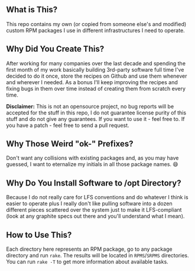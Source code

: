 What is This?
-------------

This repo contains my own (or copied from someone else's and modified) custom RPM packages I use in
different infrastructures I need to operate.


Why Did You Create This?
------------------------

After working for many companies over the last decade and spending the first month of my work basically
building 3rd-party software full time I've decided to do it once, store the recipes on Github and use
them whenever and wherever I needed. As a bonus I'll keep improving the recipes and fixing bugs in them
over time instead of creating them from scratch every time.

**Disclaimer:** This is not an opensource project, no bug reports will be accepted for the stuff in this repo,
I do not guarantee license purity of this stuff and do not give any guarantees. If you want to use it -
feel free to. If you have a patch - feel free to send a pull request.


Why Those Weird "ok-" Prefixes?
-------------------------------

Don't want any collisions with existing packages and, as you may have guessed, I want to eternalize my initials
in all those package names. :smile:


Why Do You Install Software to /opt Directory?
----------------------------------------------

Because I do not really care for LFS conventions and do whatever I think is easier to operate plus I
really don't like pulling software into a dozen different pieces scattered over the system just to make
it LFS-compliant (look at any graphite specs out there and you'll understand what I mean).


How to Use This?
----------------

Each directory here represents an RPM package, go to any package directory and run `rake`.
The results will be located in `RPMS`/`SRPMS` directories. You can run `rake -T` to get more
information about available tasks.
